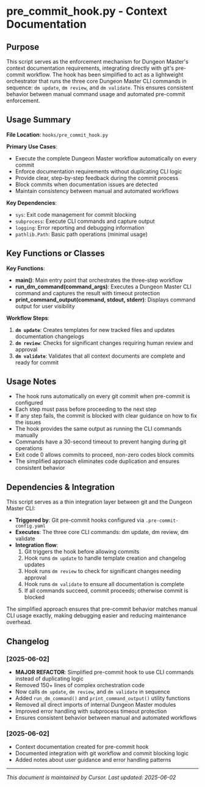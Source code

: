 # pre_commit_hook.py - Context Documentation

## Purpose

This script serves as the enforcement mechanism for Dungeon Master's context documentation requirements, integrating directly with git's pre-commit workflow. The hook has been simplified to act as a lightweight orchestrator that runs the three core Dungeon Master CLI commands in sequence: `dm update`, `dm review`, and `dm validate`. This ensures consistent behavior between manual command usage and automated pre-commit enforcement.

## Usage Summary

**File Location**: `hooks/pre_commit_hook.py`

**Primary Use Cases**:

- Execute the complete Dungeon Master workflow automatically on every commit
- Enforce documentation requirements without duplicating CLI logic
- Provide clear, step-by-step feedback during the commit process
- Block commits when documentation issues are detected
- Maintain consistency between manual and automated workflows

**Key Dependencies**:

- `sys`: Exit code management for commit blocking
- `subprocess`: Execute CLI commands and capture output
- `logging`: Error reporting and debugging information
- `pathlib.Path`: Basic path operations (minimal usage)

## Key Functions or Classes

**Key Functions**:

- **main()**: Main entry point that orchestrates the three-step workflow
- **run_dm_command(command_args)**: Executes a Dungeon Master CLI command and captures the result with timeout protection
- **print_command_output(command, stdout, stderr)**: Displays command output for user visibility

**Workflow Steps**:

1. **`dm update`**: Creates templates for new tracked files and updates documentation changelogs
2. **`dm review`**: Checks for significant changes requiring human review and approval
3. **`dm validate`**: Validates that all context documents are complete and ready for commit

## Usage Notes

- The hook runs automatically on every git commit when pre-commit is configured
- Each step must pass before proceeding to the next step
- If any step fails, the commit is blocked with clear guidance on how to fix the issues
- The hook provides the same output as running the CLI commands manually
- Commands have a 30-second timeout to prevent hanging during git operations
- Exit code 0 allows commits to proceed, non-zero codes block commits
- The simplified approach eliminates code duplication and ensures consistent behavior

## Dependencies & Integration

This script serves as a thin integration layer between git and the Dungeon Master CLI:

- **Triggered by**: Git pre-commit hooks configured via `.pre-commit-config.yaml`
- **Executes**: The three core CLI commands: dm update, dm review, dm validate
- **Integration flow**:
  1. Git triggers the hook before allowing commits
  2. Hook runs `dm update` to handle template creation and changelog updates
  3. Hook runs `dm review` to check for significant changes needing approval
  4. Hook runs `dm validate` to ensure all documentation is complete
  5. If all commands succeed, commit proceeds; otherwise commit is blocked

The simplified approach ensures that pre-commit behavior matches manual CLI usage exactly, making debugging easier and reducing maintenance overhead.

## Changelog

### [2025-06-02]

- **MAJOR REFACTOR**: Simplified pre-commit hook to use CLI commands instead of duplicating logic
- Removed 150+ lines of complex orchestration code
- Now calls `dm update`, `dm review`, and `dm validate` in sequence
- Added `run_dm_command()` and `print_command_output()` utility functions
- Removed all direct imports of internal Dungeon Master modules
- Improved error handling with subprocess timeout protection
- Ensures consistent behavior between manual and automated workflows

### [2025-06-02]

- Context documentation created for pre-commit hook
- Documented integration with git workflow and commit blocking logic
- Added notes about user guidance and error handling patterns

---

_This document is maintained by Cursor. Last updated: 2025-06-02_
